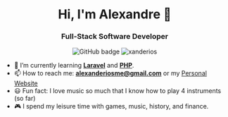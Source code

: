 <h1 align="center">Hi, I'm Alexandre 👋</h1>
<h3 align="center">Full-Stack Software Developer</h3>

<p align="center">
  <span>
    <img src="https://img.shields.io/github/followers/xanderios?label=Followers&logo=GitHub&style=for-the-badge" alt="GitHub badge" />
  </span>
  <span href=""><img src="https://komarev.com/ghpvc/?username=xanderios" alt="xanderios" /></span>
</p>

- 🌱 I’m currently learning **[Laravel](https://laravel.com/)** and **[PHP](https://www.php.net/)**.
- 📫 How to reach me: **alexanderiosme@gmail.com** or my [Personal Website](https://xanderios.vercel.app)
- 😃 Fun fact: I love music so much that I know how to play 4 instruments (so far)
- 🎮 I spend my leisure time with games, music, history, and finance.
